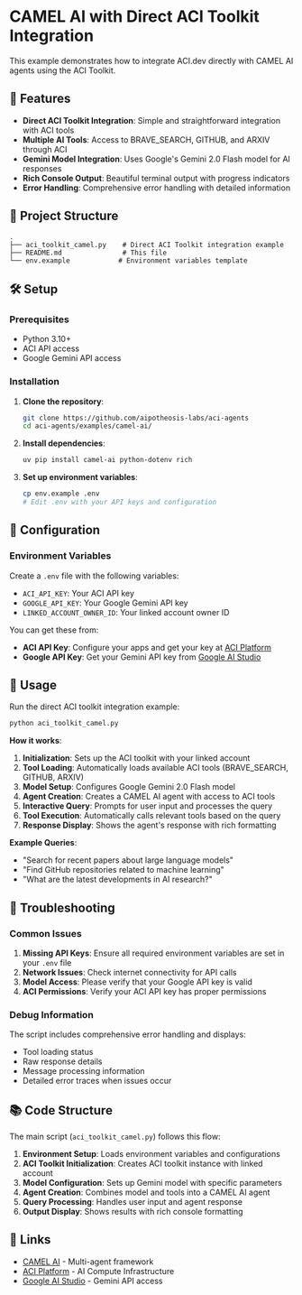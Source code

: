 # CAMEL AI with Direct ACI Toolkit Integration

This example demonstrates how to integrate ACI.dev directly with CAMEL AI agents using the ACI Toolkit.

## 🚀 Features

- **Direct ACI Toolkit Integration**: Simple and straightforward integration with ACI tools
- **Multiple AI Tools**: Access to BRAVE_SEARCH, GITHUB, and ARXIV through ACI
- **Gemini Model Integration**: Uses Google's Gemini 2.0 Flash model for AI responses
- **Rich Console Output**: Beautiful terminal output with progress indicators
- **Error Handling**: Comprehensive error handling with detailed information

## 📁 Project Structure

```
.
├── aci_toolkit_camel.py    # Direct ACI Toolkit integration example
├── README.md               # This file
└── env.example            # Environment variables template
```

## 🛠️ Setup

### Prerequisites

- Python 3.10+
- ACI API access
- Google Gemini API access

### Installation

1. **Clone the repository**:

   ```bash
   git clone https://github.com/aipotheosis-labs/aci-agents
   cd aci-agents/examples/camel-ai/
   ```

2. **Install dependencies**:

   ```bash
   uv pip install camel-ai python-dotenv rich
   ```

3. **Set up environment variables**:
   ```bash
   cp env.example .env
   # Edit .env with your API keys and configuration
   ```

## 🔧 Configuration

### Environment Variables

Create a `.env` file with the following variables:

- `ACI_API_KEY`: Your ACI API key
- `GOOGLE_API_KEY`: Your Google Gemini API key
- `LINKED_ACCOUNT_OWNER_ID`: Your linked account owner ID

You can get these from:

- **ACI API Key**: Configure your apps and get your key at [ACI Platform](https://platform.aci.dev/apps)
- **Google API Key**: Get your Gemini API key from [Google AI Studio](https://aistudio.google.com/)

## 🎯 Usage

Run the direct ACI toolkit integration example:

```bash
python aci_toolkit_camel.py
```

**How it works**:

1. **Initialization**: Sets up the ACI toolkit with your linked account
2. **Tool Loading**: Automatically loads available ACI tools (BRAVE_SEARCH, GITHUB, ARXIV)
3. **Model Setup**: Configures Google Gemini 2.0 Flash model
4. **Agent Creation**: Creates a CAMEL AI agent with access to ACI tools
5. **Interactive Query**: Prompts for user input and processes the query
6. **Tool Execution**: Automatically calls relevant tools based on the query
7. **Response Display**: Shows the agent's response with rich formatting

**Example Queries**:

- "Search for recent papers about large language models"
- "Find GitHub repositories related to machine learning"
- "What are the latest developments in AI research?"

## 🔧 Troubleshooting

### Common Issues

1. **Missing API Keys**: Ensure all required environment variables are set in your `.env` file
2. **Network Issues**: Check internet connectivity for API calls
3. **Model Access**: Please verify that your Google API key is valid
4. **ACI Permissions**: Verify your ACI API key has proper permissions

### Debug Information

The script includes comprehensive error handling and displays:

- Tool loading status
- Raw response details
- Message processing information
- Detailed error traces when issues occur

## 📚 Code Structure

The main script (`aci_toolkit_camel.py`) follows this flow:

1. **Environment Setup**: Loads environment variables and configurations
2. **ACI Toolkit Initialization**: Creates ACI toolkit instance with linked account
3. **Model Configuration**: Sets up Gemini model with specific parameters
4. **Agent Creation**: Combines model and tools into a CAMEL AI agent
5. **Query Processing**: Handles user input and agent response
6. **Output Display**: Shows results with rich console formatting

## 🔗 Links

- [CAMEL AI](https://github.com/camel-ai/camel) - Multi-agent framework
- [ACI Platform](https://platform.aci.dev/) - AI Compute Infrastructure
- [Google AI Studio](https://aistudio.google.com/) - Gemini API access
